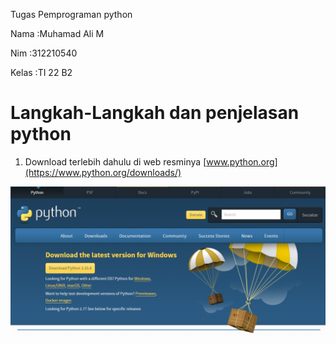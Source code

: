 Tugas Pemprograman python

Nama    :Muhamad Ali M

Nim     :312210540

Kelas   :TI 22 B2

# Langkah-Langkah dan penjelasan python

1. Download terlebih dahulu di web resminya [www.python.org](https://www.python.org/downloads/)

![image](sc/Capture1.PNG)

